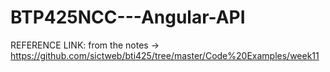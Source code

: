 ﻿# BTP425NCC---Angular-API
 
 REFERENCE LINK:
from the notes ->
https://github.com/sictweb/bti425/tree/master/Code%20Examples/week11
